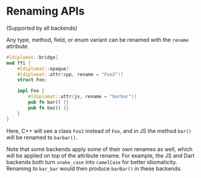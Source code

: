# Renaming APIs

(Supported by all backends)

Any type, method, field, or enum variant can be renamed with the `rename` attribute.


```rust
#[diplomat::bridge]
mod ffi {
    #[diplomat::opaque]
    #[diplomat::attr(cpp, rename = "Foo2")]
    struct Foo;

    impl Foo {
        #[diplomat::attr(js, rename = "barbar")]
        pub fn bar() {}
        pub fn baz() {}
    }
}
```

Here, C++ will see a class `Foo2` instead of `Foo`, and in JS the method `bar()` will be renamed to `barbar()`.

Note that some backends apply some of their own renames as well, which will be applied on top of the attribute rename. For example, the JS and Dart backends both turn `snake_case` into `camelCase` for better idiomaticity. Renaming to `bar_bar` would then produce `barBar()` in these backends.
